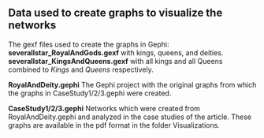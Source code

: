 ## Data used to create graphs to visualize the networks

The gexf files used to create the graphs in Gephi:
<b>severalIstar_RoyalAndGods.gexf</b> with kings, queens, and deities.
<b>severalIstar_KingsAndQueens.gexf</b> with all kings and all Queens combined to *Kings* and *Queens* respectively.

<b>RoyalAndDeity.gephi</b> The Gephi project with the original graphs from which the graphs in CaseStudy1/2/3.gephi were created.

<b>CaseStudy1/2/3.gephi</b> Networks which were created from RoyalAndDeity.gephi and analyzed in the case studies of the article. These graphs are available in the pdf format in the folder Visualizations.
